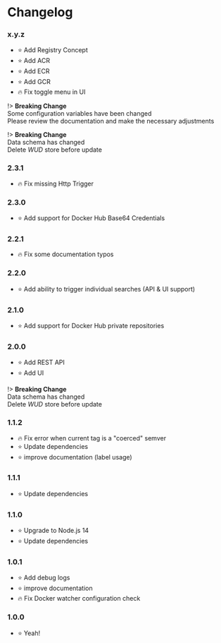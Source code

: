 # Changelog

### x.y.z
- :star: Add Registry Concept
- :star: Add ACR
- :star: Add ECR
- :star: Add GCR
- :fire: Fix toggle menu in UI

!> **Breaking Change** \
Some configuration variables have been changed \
Please review the documentation and make the necessary adjustments  

!> **Breaking Change** \
Data schema has changed \
Delete _WUD_ store before update

### 2.3.1
- :fire: Fix missing Http Trigger

### 2.3.0
- :star: Add support for Docker Hub Base64 Credentials

### 2.2.1
- :fire: Fix some documentation typos

### 2.2.0
- :star: Add ability to trigger individual searches (API & UI support)

### 2.1.0
- :star: Add support for Docker Hub private repositories

### 2.0.0
- :star: Add REST API
- :star: Add UI

!> **Breaking Change** \
Data schema has changed \
Delete _WUD_ store before update

### 1.1.2
- :fire: Fix error when current tag is a "coerced" semver
- :star: Update dependencies
- :star: improve documentation (label usage)

### 1.1.1
- :star: Update dependencies

### 1.1.0
- :star: Upgrade to Node.js 14
- :star: Update dependencies

### 1.0.1
- :star: Add debug logs
- :star: improve documentation
- :fire: Fix Docker watcher configuration check

### 1.0.0
- :star: Yeah!
